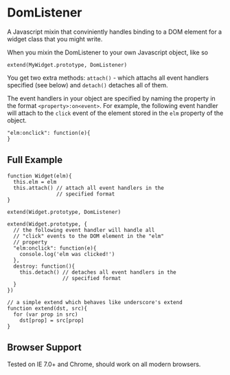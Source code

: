 DomListener
===========

A Javascript mixin that conviniently handles binding to a DOM element for a widget class that you might write.

When you mixin the DomListener to your own Javascript object, like so

    extend(MyWidget.prototype, DomListener)

You get two extra methods: `attach()` - which attachs all event handlers specified (see below) and `detach()` detaches all of them.

The event handlers in your object are specified by naming the property in the format `<property>:on<event>`. For example, the following event handler will attach to the `click` event of the element stored in the `elm` property of the object.

    "elm:onclick": function(e){
    }

Full Example
------------
  
    function Widget(elm){
      this.elm = elm
      this.attach() // attach all event handlers in the
                    // specified format
    }
  
    extend(Widget.prototype, DomListener)
  
    extend(Widget.prototype, {
      // the following event handler will handle all
      // "click" events to the DOM element in the "elm"
      // property
      "elm:onclick": function(e){
        console.log('elm was clicked!')
      },
      destroy: function(){
        this.detach() // detaches all event handlers in the
                      // specified format
      }
    })
  
    // a simple extend which behaves like underscore's extend
    function extend(dst, src){
      for (var prop in src)
        dst[prop] = src[prop]
    }

Browser Support
---------------

Tested on IE 7.0+ and Chrome, should work on all modern browsers.